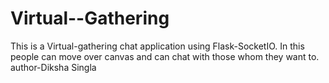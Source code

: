 # Virtual--Gathering
This is a Virtual-gathering chat application using Flask-SocketIO. In this people can move over canvas and can chat with those whom they want to.
author-Diksha Singla